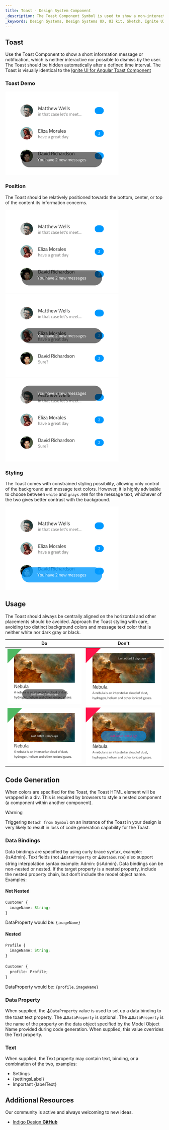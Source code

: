 ```yaml
---
title: Toast - Design System Component
_description: The Toast Component Symbol is used to show a non-interactive information message or notification.
_keywords: Design Systems, Design Systems UX, UI kit, Sketch, Ignite UI for Angular, Sketch to Angular, Sketch to Angular, Angular, Angular Design System, Export code from Sketch, Design Kits for Angular, Sketch HTML, Sketch to HTML, Sketch UI kits
---
```


## Toast

Use the Toast Component to show a short information message or notification, which is neither interactive nor possible to dismiss by the user. The Toast should be hidden automatically after a defined time interval. The Toast is visually identical to the [Ignite UI for Angular Toast Component](https://www.infragistics.com/products/ignite-ui-angular/angular/components/toast.html)

### Toast Demo

<img src="../images/toast_demo.png" srcset="../images/toast_demo@2x.png 2x" />

### Position

The Toast should be relatively positioned towards the bottom, center, or top of the content its information concerns.

<img src="../images/toast_bottom.png" srcset="../images/toast_bottom@2x.png 2x" />
<img src="../images/toast_center.png" srcset="../images/toast_center@2x.png 2x" />
<img src="../images/toast_top.png" srcset="../images/toast_top@2x.png 2x" />

### Styling

The Toast comes with constrained styling possibility, allowing only control of the background and message text colors. However, it is highly advisable to choose between `white` and `grays.900` for the message text, whichever of the two gives better contrast with the background.

<img src="../images/toast_styling.png" srcset="../images/toast_styling@2x.png 2x" />

## Usage

The Toast should always be centrally aligned on the horizontal and other placements should be avoided. Approach the Toast styling with care, avoiding too distinct background colors and message text color that is neither white nor dark gray or black.

| Do                           | Don't                          |
| ---------------------------- | ------------------------------ |
| <img src="../images/toast_do1.png" srcset="../images/toast_do1@2x.png 2x" /> | <img src="../images/toast_dont1.png" srcset="../images/toast_dont1@2x.png 2x" /> |
| <img src="../images/toast_do2.png" srcset="../images/toast_do2@2x.png 2x" /> | <img src="../images/toast_dont2.png" srcset="../images/toast_dont2@2x.png 2x" /> |

## Code Generation

When colors are specified for the Toast, the Toast HTML element will be wrapped in a div. This is required by browsers to style a nested component (a component within another component).

> [!WARNING]
> Triggering `Detach from Symbol` on an instance of the Toast in your design is very likely to result in loss of code generation capability for the Toast.

### Data Bindings

Data bindings are specified by using curly brace syntax, example: {isAdmin}. Text fields (not `🕹️DataProperty` or `🕹️DataSource`) also support string interpolation syntax example: Admin: {isAdmin}. Data bindings can be non-nested or nested. If the target property is a nested property, include the nested property chain, but don’t include the model object name. Examples:

#### Not Nested

```typescript
Customer {
  imageName: String;
}
```

DataProperty would be: `{imageName}`

#### Nested

```typescript
Profile {
  imageName: String;
}

Customer {
  profile: Profile;
}
```

DataProperty would be: `{profile.imageName}`

### Data Property

When supplied, the `🕹️DataProperty` value is used to set up a data binding to the toast text property. The `🕹️DataProperty` is optional. The `🕹️DataProperty` is the name of the property on the data object specified by the Model Object Name provided during code generation. When supplied, this value overrides the Text property.

### Text

When supplied, the Text property may contain text, binding, or a combination of the two, examples:

- Settings
- {settingsLabel}
- Important {labelText}

## Additional Resources

Our community is active and always welcoming to new ideas.

- [Indigo Design **GitHub**](https://github.com/IgniteUI/design-system-docfx)
